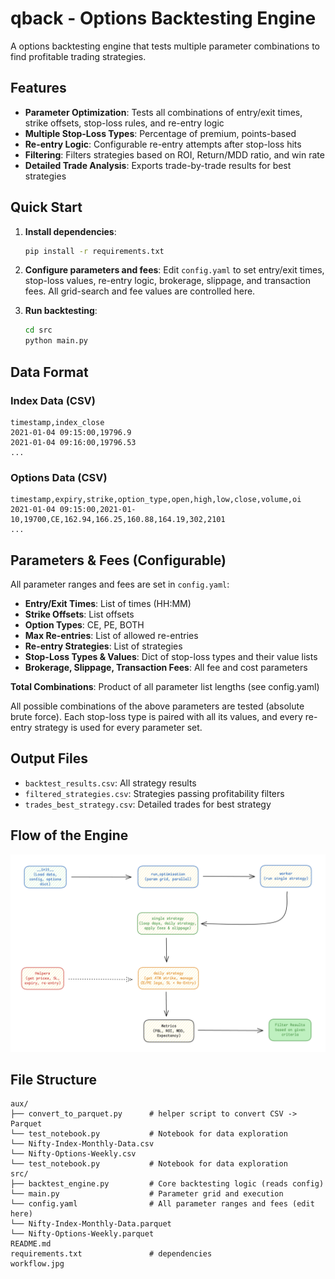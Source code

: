 # qback - Options Backtesting Engine
<!-- cmd-k v :::: for markdown preview-->

A options backtesting engine that tests multiple parameter combinations to find profitable trading strategies.

## Features

- **Parameter Optimization**: Tests all combinations of entry/exit times, strike offsets, stop-loss rules, and re-entry logic
- **Multiple Stop-Loss Types**: Percentage of premium, points-based
- **Re-entry Logic**: Configurable re-entry attempts after stop-loss hits
- **Filtering**: Filters strategies based on ROI, Return/MDD ratio, and win rate
- **Detailed Trade Analysis**: Exports trade-by-trade results for best strategies


## Quick Start

1. **Install dependencies**:
   ```bash
   pip install -r requirements.txt
   ```

2. **Configure parameters and fees**:
   Edit `config.yaml` to set entry/exit times, stop-loss values, re-entry logic, brokerage, slippage, and transaction fees. All grid-search and fee values are controlled here.

3. **Run backtesting**:
   ```bash
   cd src
   python main.py
   ```

## Data Format

### Index Data (CSV)
```
timestamp,index_close
2021-01-04 09:15:00,19796.9
2021-01-04 09:16:00,19796.53
...
```

### Options Data (CSV)
```
timestamp,expiry,strike,option_type,open,high,low,close,volume,oi
2021-01-04 09:15:00,2021-01-10,19700,CE,162.94,166.25,160.88,164.19,302,2101
...
```


## Parameters & Fees (Configurable)

All parameter ranges and fees are set in `config.yaml`:

- **Entry/Exit Times**: List of times (HH:MM)
- **Strike Offsets**: List offsets
- **Option Types**: CE, PE, BOTH
- **Max Re-entries**: List of allowed re-entries
- **Re-entry Strategies**: List of strategies
- **Stop-Loss Types & Values**: Dict of stop-loss types and their value lists
- **Brokerage, Slippage, Transaction Fees**: All fee and cost parameters

**Total Combinations**: Product of all parameter list lengths (see config.yaml)

All possible combinations of the above parameters are tested (absolute brute force). Each stop-loss type is paired with all its values, and every re-entry strategy is used for every parameter set.

## Output Files

- `backtest_results.csv`: All strategy results
- `filtered_strategies.csv`: Strategies passing profitability filters
- `trades_best_strategy.csv`: Detailed trades for best strategy


## Flow of the Engine
![System Design](workflow.jpg)

## File Structure
```
aux/
├── convert_to_parquet.py      # helper script to convert CSV -> Parquet
└── test_notebook.py           # Notebook for data exploration
└── Nifty-Index-Monthly-Data.csv
└── Nifty-Options-Weekly.csv
└── test_notebook.py           # Notebook for data exploration
src/
├── backtest_engine.py         # Core backtesting logic (reads config)
└── main.py                    # Parameter grid and execution
└── config.yaml                # All parameter ranges and fees (edit here)
└── Nifty-Index-Monthly-Data.parquet
└── Nifty-Options-Weekly.parquet
README.md
requirements.txt               # dependencies
workflow.jpg
```
